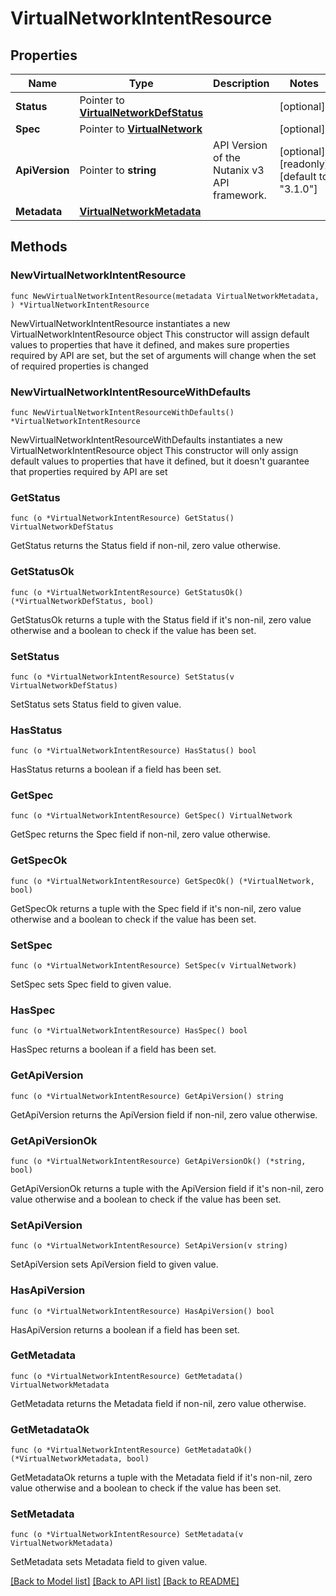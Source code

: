 # VirtualNetworkIntentResource

## Properties

Name | Type | Description | Notes
------------ | ------------- | ------------- | -------------
**Status** | Pointer to [**VirtualNetworkDefStatus**](VirtualNetworkDefStatus.md) |  | [optional] 
**Spec** | Pointer to [**VirtualNetwork**](VirtualNetwork.md) |  | [optional] 
**ApiVersion** | Pointer to **string** | API Version of the Nutanix v3 API framework. | [optional] [readonly] [default to "3.1.0"]
**Metadata** | [**VirtualNetworkMetadata**](VirtualNetworkMetadata.md) |  | 

## Methods

### NewVirtualNetworkIntentResource

`func NewVirtualNetworkIntentResource(metadata VirtualNetworkMetadata, ) *VirtualNetworkIntentResource`

NewVirtualNetworkIntentResource instantiates a new VirtualNetworkIntentResource object
This constructor will assign default values to properties that have it defined,
and makes sure properties required by API are set, but the set of arguments
will change when the set of required properties is changed

### NewVirtualNetworkIntentResourceWithDefaults

`func NewVirtualNetworkIntentResourceWithDefaults() *VirtualNetworkIntentResource`

NewVirtualNetworkIntentResourceWithDefaults instantiates a new VirtualNetworkIntentResource object
This constructor will only assign default values to properties that have it defined,
but it doesn't guarantee that properties required by API are set

### GetStatus

`func (o *VirtualNetworkIntentResource) GetStatus() VirtualNetworkDefStatus`

GetStatus returns the Status field if non-nil, zero value otherwise.

### GetStatusOk

`func (o *VirtualNetworkIntentResource) GetStatusOk() (*VirtualNetworkDefStatus, bool)`

GetStatusOk returns a tuple with the Status field if it's non-nil, zero value otherwise
and a boolean to check if the value has been set.

### SetStatus

`func (o *VirtualNetworkIntentResource) SetStatus(v VirtualNetworkDefStatus)`

SetStatus sets Status field to given value.

### HasStatus

`func (o *VirtualNetworkIntentResource) HasStatus() bool`

HasStatus returns a boolean if a field has been set.

### GetSpec

`func (o *VirtualNetworkIntentResource) GetSpec() VirtualNetwork`

GetSpec returns the Spec field if non-nil, zero value otherwise.

### GetSpecOk

`func (o *VirtualNetworkIntentResource) GetSpecOk() (*VirtualNetwork, bool)`

GetSpecOk returns a tuple with the Spec field if it's non-nil, zero value otherwise
and a boolean to check if the value has been set.

### SetSpec

`func (o *VirtualNetworkIntentResource) SetSpec(v VirtualNetwork)`

SetSpec sets Spec field to given value.

### HasSpec

`func (o *VirtualNetworkIntentResource) HasSpec() bool`

HasSpec returns a boolean if a field has been set.

### GetApiVersion

`func (o *VirtualNetworkIntentResource) GetApiVersion() string`

GetApiVersion returns the ApiVersion field if non-nil, zero value otherwise.

### GetApiVersionOk

`func (o *VirtualNetworkIntentResource) GetApiVersionOk() (*string, bool)`

GetApiVersionOk returns a tuple with the ApiVersion field if it's non-nil, zero value otherwise
and a boolean to check if the value has been set.

### SetApiVersion

`func (o *VirtualNetworkIntentResource) SetApiVersion(v string)`

SetApiVersion sets ApiVersion field to given value.

### HasApiVersion

`func (o *VirtualNetworkIntentResource) HasApiVersion() bool`

HasApiVersion returns a boolean if a field has been set.

### GetMetadata

`func (o *VirtualNetworkIntentResource) GetMetadata() VirtualNetworkMetadata`

GetMetadata returns the Metadata field if non-nil, zero value otherwise.

### GetMetadataOk

`func (o *VirtualNetworkIntentResource) GetMetadataOk() (*VirtualNetworkMetadata, bool)`

GetMetadataOk returns a tuple with the Metadata field if it's non-nil, zero value otherwise
and a boolean to check if the value has been set.

### SetMetadata

`func (o *VirtualNetworkIntentResource) SetMetadata(v VirtualNetworkMetadata)`

SetMetadata sets Metadata field to given value.



[[Back to Model list]](../README.md#documentation-for-models) [[Back to API list]](../README.md#documentation-for-api-endpoints) [[Back to README]](../README.md)


